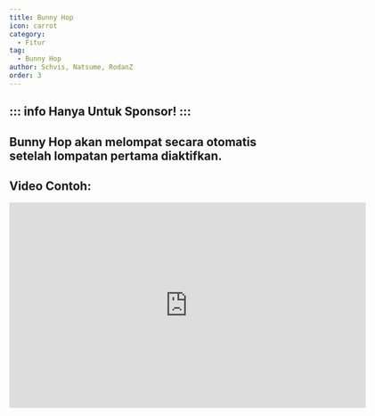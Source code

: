 ```yaml
---
title: Bunny Hop
icon: carrot
category:
  - Fitur
tag:
  - Bunny Hop
author: Schvis, Natsume, RodanZ
order: 3
---
```

::: info Hanya Untuk Sponsor!
:::
---
## Bunny Hop akan melompat secara otomatis setelah lompatan pertama diaktifkan.

## Video Contoh:

<div class="iframe-container"><iframe width="640" height="369" src="https://www.youtube.com/embed/Gh2GX23E6dw?list=PL5eI1Tb64p56g27qfYk7VuFTz4FK6YrKa" title="Korepi - Bunnyhop (Sponsor)" frameborder="0" allow="accelerometer; autoplay; clipboard-write; encrypted-media; gyroscope; picture-in-picture; web-share" allowfullscreen></iframe></div>